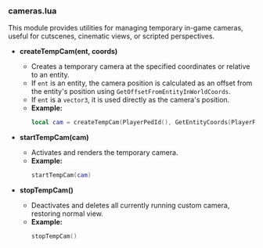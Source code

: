 ### cameras.lua
This module provides utilities for managing temporary in-game cameras, useful for cutscenes, cinematic views, or scripted perspectives.

- **createTempCam(ent, coords)**

  - Creates a temporary camera at the specified coordinates or relative to an entity.
  - If `ent` is an entity, the camera position is calculated as an offset from the entity's position using `GetOffsetFromEntityInWorldCoords`.
  - If `ent` is a `vector3`, it is used directly as the camera's position.
  - **Example:**
    ```lua
    local cam = createTempCam(PlayerPedId(), GetEntityCoords(PlayerPedId()) + vector3(0, 2.0, 1.0))
    ```

- **startTempCam(cam)**

  - Activates and renders the temporary camera.
  - **Example:**
    ```lua
    startTempCam(cam)
    ```

- **stopTempCam()**

  - Deactivates and deletes all currently running custom camera, restoring normal view.
  - **Example:**
    ```lua
    stopTempCam()
    ```